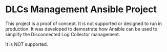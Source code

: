 # DLCs Management Ansible Project
This project is a proof of concept. It is not supported or designed to run in production. It was developed to demostrate how Ansible can be used to simplify the Disconnected Log Collector management. 

It is NOT supported. 

